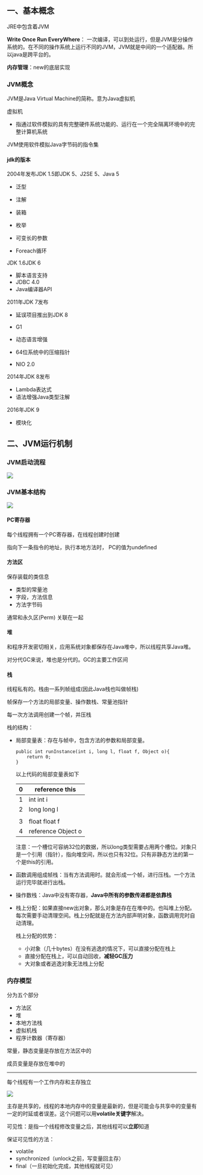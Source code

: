 ## 一、基本概念

JRE中包含着JVM

**Write Once Run EveryWhere**： 一次编译，可以到处运行，但是JVM是分操作系统的。在不同的操作系统上运行不同的JVM，JVM就是中间的一个适配器。所以java是跨平台的。



**内存管理**：new的底层实现

### JVM概念

JVM是Java Virtual Machine的简称。意为Java虚拟机

虚拟机

- 指通过软件模拟的具有完整硬件系统功能的、运行在一个完全隔离环境中的完整计算机系统

JVM使用软件模拟Java字节码的指令集

#### jdk的版本

2004年发布JDK 1.5即JDK 5、J2SE 5、Java 5

- 泛型
- 注解

- 装箱
- 枚举
- 可变长的参数
- Foreach循环

JDK 1.6JDK 6

- 脚本语言支持
- JDBC 4.0
- Java编译器API

2011年JDK 7发布

- 延误项目推出到JDK 8

- G1

- 动态语言增强

- 64位系统中的压缩指针
- NIO 2.0

2014年JDK 8发布

- Lambda表达式
- 语法增强Java类型注解

2016年JDK 9

- 模块化

## 二、JVM运行机制

### JVM启动流程

![](https://wendy-image.oss-cn-shanghai.aliyuncs.com/19-06-13/1560404968214.png)

### JVM基本结构

![](https://wendy-image.oss-cn-shanghai.aliyuncs.com/19-06-13/1560405001035.png)

#### PC寄存器

每个线程拥有一个PC寄存器，在线程创建时创建

指向下一条指令的地址，执行本地方法时， PC的值为undefined

#### 方法区

保存装载的类信息

- 类型的常量池
- 字段，方法信息
- 方法字节码

通常和永久区(Perm) 关联在一起

#### 堆

和程序开发密切相关，应用系统对象都保存在Java堆中，所以线程共享Java堆。

对分代GC来说，堆也是分代的。GC的主要工作区间

#### 栈

线程私有的。栈由一系列帧组成(因此Java栈也叫做帧栈)

帧保存一个方法的局部变量、操作数栈、常量池指针

每一次方法调用创建一个帧，并压栈

栈的结构：

- 局部变量表：存在与帧中，包含方法的参数和局部变量。

    ```
    public int runInstance(int i, long l, float f, Object o){
        return 0;
    }
    ```

    以上代码的局部变量表如下

    | 0    | reference this           |
    | ---- | ------------------------ |
    | 1    | int    int    i          |
    | 2    | long    long     l       |
    |      |                          |
    | 3    | float    float     f     |
    | 4    | reference    Object    o |

    注意：一个槽位可容纳32位的数据，所以long类型需要占用两个槽位。对象只是一个引用（指针），指向堆空间，所以也只有32位。只有非静态方法的第一个是this的引用。

- 函数调用组成帧栈：当有方法调用时。就会形成一个帧，进行压栈。一个方法运行完毕就进行出栈。

- 操作数栈：Java中没有寄存器，**Java中所有的参数传递都是依靠栈**

- 栈上分配：如果直接new出对象，那么对象是存在在堆中的。也叫堆上分配。每次需要手动清理空间。栈上分配就是在方法内部声明对象，函数调用完时自动清理。

    栈上分配的优势：

    - 小对象（几十bytes）在没有逃逸的情况下，可以直接分配在栈上
    - 直接分配在栈上，可以自动回收，**减轻GC压力**
    - 大对象或者逃逸对象无法栈上分配

### 内存模型

分为五个部分

- 方法区
- 堆
- 本地方法栈
- 虚拟机栈
- 程序计数器（寄存器）

常量，静态变量是存放在方法区中的

成员变量是存放在堆中的

---

每个线程有一个工作内存和主存独立

![](https://wendy-image.oss-cn-shanghai.aliyuncs.com/19-06-13/1560408185010.png)

主存是共享的，线程的本地内存中的变量是最新的，但是可能会与共享中的变量有一定的时延或者误差。这个问题可以用**volatile关键字**解决。

可见性：是指一个线程修改变量之后，其他线程可以**立即**知道

保证可见性的方法：

- volatile
- synchronized（unlock之前，写变量回主存）
- final（一旦初始化完成，其他线程就可见）